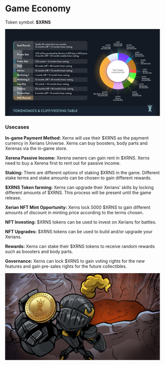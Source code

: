 # Game Economy

Token symbol: **$XRNS**

![](<.gitbook/assets/tokenomics final.jpg>)

### Usecases

**In-game Payment Method:** Xerns will use their $XRNS as the payment currency in Xerians Universe. Xerns can buy boosters, body parts and Xerenas via the in-game store.

**Xerena Passive Income:** Xerena owners can gain rent in $XRNS. Xerns need to buy a Xerena first to rent out for passive income.

**Staking:** There are different options of staking $XRNS in the game. Different stake terms and stake amounts can be chosen to gain different rewards.

**$XRNS Token farming:** Xerns can upgrade their Xerians’ skills by locking different amounts of $XRNS. This process will be present until the game release.

**Xerian NFT Mint Opportunity:** Xerns lock 5000 $XRNS to gain different amounts of discount in minting price according to the terms chosen.&#x20;

**NFT Investing:** $XRNS tokens can be used to invest on Xerians for battles.

**NFT Upgrades:** $XRNS tokens can be used to build and/or upgrade your Xerians.

**Rewards:** Xerns can stake their $XRNS tokens to receive random rewards such as boosters and body parts.

**Governance:** Xerns can lock $XRNS to gain voting rights for the new features and gain pre-sales rights for the future collectibles.

![](.gitbook/assets/Tokenomics.jpg)
